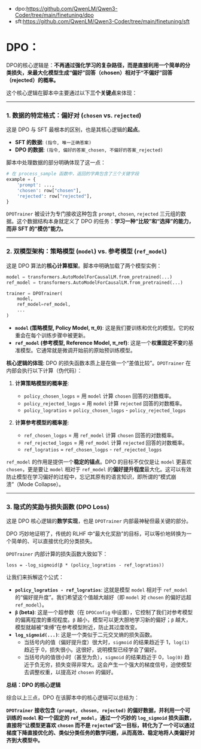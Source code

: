 - dpo:https://github.com/QwenLM/Qwen3-Coder/tree/main/finetuning/dpo
- sft:https://github.com/QwenLM/Qwen3-Coder/tree/main/finetuning/sft

# DPO：

DPO的核心逻辑是：**不再通过强化学习的复杂路径，而是直接利用一个简单的分类损失，来最大化模型生成“偏好”回答（chosen）相对于“不偏好”回答（rejected）的概率。**

这个核心逻辑在脚本中主要通过以下**三个关键点**来体现：

---

### 1. **数据的特定格式：偏好对 (`chosen` vs. `rejected`)**

这是 DPO 与 SFT 最根本的区别，也是其核心逻辑的**起点**。

*   **SFT 的数据**: `(指令, 唯一正确答案)`
*   **DPO 的数据**: `(指令, 偏好的答案_chosen, 不偏好的答案_rejected)`

脚本中处理数据的部分明确体现了这一点：
```python
# 在 process_sample 函数中，返回的字典包含了三个关键字段
example = {
    'prompt': ...,
    'chosen': row["chosen"],
    'rejected': row["rejected"],
}
```
`DPOTrainer` 被设计为专门接收这种包含 `prompt`, `chosen`, `rejected` 三元组的数据。这个数据结构本身就定义了 DPO 的任务：**学习一种“比较”和“选择”的能力，而非 SFT 的“模仿”能力。**

---

### 2. **双模型架构：策略模型 (`model`) vs. 参考模型 (`ref_model`)**

这是 DPO 算法的**核心计算框架**。脚本中明确加载了两个模型实例：

```python
model = transformers.AutoModelForCausalLM.from_pretrained(...)
ref_model = transformers.AutoModelForCausalLM.from_pretrained(...)

trainer = DPOTrainer(
    model,
    ref_model=ref_model,
    ...
)
```

*   **`model` (策略模型, Policy Model, π_θ)**: 这是我们要训练和优化的模型。它的权重会在每个训练步骤中被更新。
*   **`ref_model` (参考模型, Reference Model, π_ref)**: 这是一个**权重固定不变**的基准模型。它通常就是微调开始前的原始预训练模型。

**核心逻辑的体现**:
DPO 的损失函数本质上是在做一个“差值比较”。`DPOTrainer` 在内部会执行以下计算（伪代码）：

1.  **计算策略模型的概率差**:
    *   `policy_chosen_logps` = 用 `model` 计算 `chosen` 回答的对数概率。
    *   `policy_rejected_logps` = 用 `model` 计算 `rejected` 回答的对数概率。
    *   `policy_logratios` = `policy_chosen_logps` - `policy_rejected_logps`

2.  **计算参考模型的概率差**:
    *   `ref_chosen_logps` = 用 `ref_model` 计算 `chosen` 回答的对数概率。
    *   `ref_rejected_logps` = 用 `ref_model` 计算 `rejected` 回答的对数概率。
    *   `ref_logratios` = `ref_chosen_logps` - `ref_rejected_logps`

`ref_model` 的作用是提供一个**稳定的锚点**。DPO 的目标不仅仅是让 `model` 更喜欢 `chosen`，更是要让 `model` 相对于 `ref_model` 的**偏好提升程度**最大化。这可以有效防止模型在学习偏好的过程中，忘记其原有的语言知识，即所谓的“模式崩溃”（Mode Collapse）。

---

### 3. **隐式的奖励与损失函数 (DPO Loss)**

这是 DPO 核心逻辑的**数学实现**，也是 `DPOTrainer` 内部最神秘但最关键的部分。

DPO 巧妙地证明了，传统的 RLHF 中“最大化奖励”的目标，可以等价地转换为一个简单的、可以直接优化的分类损失。

`DPOTrainer` 内部计算的损失函数大致如下：

`loss = -log_sigmoid(β * (policy_logratios - ref_logratios))`

让我们来拆解这个公式：

*   **`policy_logratios - ref_logratios`**: 这就是模型 `model` 相对于 `ref_model` 的“偏好提升度”。我们希望这个值越大越好（即 `model` 对 `chosen` 的偏好远超 `ref_model`）。
*   **`β` (beta)**: 这是一个超参数（在 `DPOConfig` 中设置），它控制了我们对参考模型的偏离程度的重视程度。`β` 越小，模型可以更大胆地学习新的偏好；`β` 越大，模型就越被“束缚”在参考模型附近，防止其过度改变。
*   **`log_sigmoid(...)`**: 这是一个类似于二元交叉熵的损失函数。
    *   当括号内的值（偏好提升度）很大时，`sigmoid` 的结果趋近于 1，`log(1)` 趋近于 0，损失很小。这很好，说明模型已经学会了偏好。
    *   当括号内的值很小时（甚至为负），`sigmoid` 的结果趋近于 0，`log(0)` 趋近于负无穷，损失变得非常大。这会产生一个强大的梯度信号，迫使模型去调整权重，以提高对 `chosen` 的偏好。

**总结：DPO 的核心逻辑**

综合以上三点，DPO 在该脚本中的核心逻辑可以总结为：

**`DPOTrainer` 接收包含 `(prompt, chosen, rejected)` 的偏好数据，并利用一个可训练的 `model` 和一个固定的 `ref_model`，通过一个巧妙的 `log_sigmoid` 损失函数，直接将“让模型更喜欢 `chosen` 而不是 `rejected`”这一目标，转化为了一个可以通过梯度下降直接优化的、类似分类任务的数学问题，从而高效、稳定地将人类偏好对齐到大模型中。**
